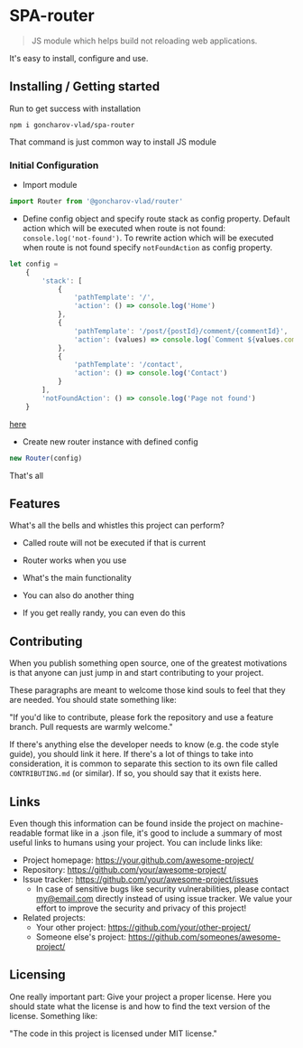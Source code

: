 # SPA-router

> JS module which helps build not reloading web applications.

It's easy to install, configure and use.

## Installing / Getting started

Run to get success with installation

```shell
npm i goncharov-vlad/spa-router
```

That command is just common way to install JS module

### Initial Configuration

* Import module

```js
import Router from '@goncharov-vlad/router'
```

* Define config object and specify route stack as config property. Default action which will be executed when route is
  not found: `console.log('not-found')`. To rewrite action which will be executed when route is not found
  specify `notFoundAction` as config property.

```js
let config =
    {
        'stack': [
            {
                'pathTemplate': '/',
                'action': () => console.log('Home')
            },
            {
                'pathTemplate': '/post/{postId}/comment/{commentId}',
                'action': (values) => console.log(`Comment ${values.commentId} of post ${values.postId}`)
            },
            {
                'pathTemplate': '/contact',
                'action': () => console.log('Contact')
            }
        ],
        'notFoundAction': () => console.log('Page not found')
    }
```
[here](#initial-configuration)
* Create new router instance with defined config

```js
new Router(config)
```
  
That's all

## Features

What's all the bells and whistles this project can perform?

* Called route will not be executed if that is current
* Router works when you use

* What's the main functionality
* You can also do another thing
* If you get really randy, you can even do this

## Contributing

When you publish something open source, one of the greatest motivations is that anyone can just jump in and start
contributing to your project.

These paragraphs are meant to welcome those kind souls to feel that they are needed. You should state something like:

"If you'd like to contribute, please fork the repository and use a feature branch. Pull requests are warmly welcome."

If there's anything else the developer needs to know (e.g. the code style guide), you should link it here. If there's a
lot of things to take into consideration, it is common to separate this section to its own file called
`CONTRIBUTING.md` (or similar). If so, you should say that it exists here.

## Links

Even though this information can be found inside the project on machine-readable format like in a .json file, it's good
to include a summary of most useful links to humans using your project. You can include links like:

- Project homepage: https://your.github.com/awesome-project/
- Repository: https://github.com/your/awesome-project/
- Issue tracker: https://github.com/your/awesome-project/issues
    - In case of sensitive bugs like security vulnerabilities, please contact my@email.com directly instead of using
      issue tracker. We value your effort to improve the security and privacy of this project!
- Related projects:
    - Your other project: https://github.com/your/other-project/
    - Someone else's project: https://github.com/someones/awesome-project/

## Licensing

One really important part: Give your project a proper license. Here you should state what the license is and how to find
the text version of the license. Something like:

"The code in this project is licensed under MIT license."
